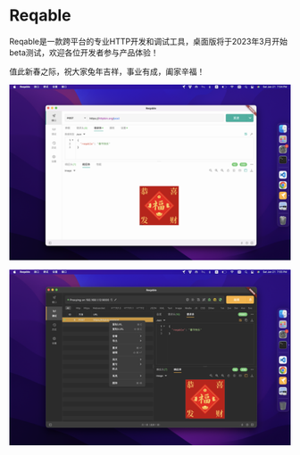 # Reqable
Reqable是一款跨平台的专业HTTP开发和调试工具，桌面版将于2023年3月开始beta测试，欢迎各位开发者参与产品体验！

值此新春之际，祝大家兔年吉祥，事业有成，阖家辛福！

![](/arts/screenshot1.png)

![](/arts/screenshot2.png)